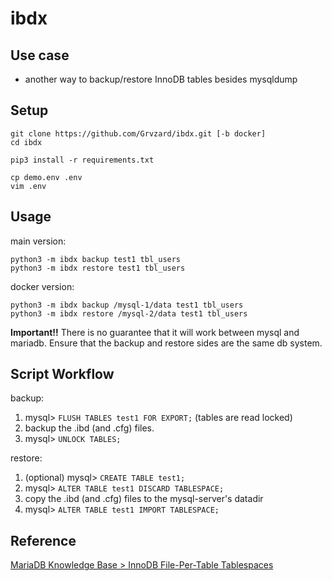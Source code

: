 # ibdx


## Use case

- another way to backup/restore InnoDB tables besides mysqldump


## Setup

```
git clone https://github.com/Grvzard/ibdx.git [-b docker]
cd ibdx

pip3 install -r requirements.txt

cp demo.env .env
vim .env
```


## Usage

main version:
```
python3 -m ibdx backup test1 tbl_users
python3 -m ibdx restore test1 tbl_users
```

docker version:
```
python3 -m ibdx backup /mysql-1/data test1 tbl_users
python3 -m ibdx restore /mysql-2/data test1 tbl_users
```

**Important!!**
There is no guarantee that it will work between mysql and mariadb.
Ensure that the backup and restore sides are the same db system.


## Script Workflow

backup:
1. mysql> ``` FLUSH TABLES test1 FOR EXPORT; ``` (tables are read locked)
2. backup the .ibd (and .cfg) files.
3. mysql> ``` UNLOCK TABLES; ```

restore:
1. (optional) mysql> ``` CREATE TABLE test1; ```
2. mysql> ``` ALTER TABLE test1 DISCARD TABLESPACE; ```
3. copy the .ibd (and .cfg) files to the mysql-server's datadir
4. mysql> ``` ALTER TABLE test1 IMPORT TABLESPACE; ```


## Reference

[MariaDB Knowledge Base > InnoDB File-Per-Table Tablespaces](https://mariadb.com/kb/en/innodb-file-per-table-tablespaces/#copying-transportable-tablespaces)
